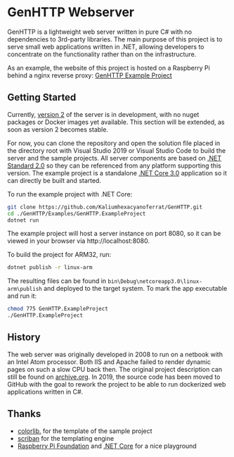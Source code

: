 # GenHTTP Webserver

GenHTTP is a lightweight web server written in pure C# with no dependencies to 3rd-party libraries. The main purpose of this project is to serve small web applications written in .NET, allowing developers to concentrate on the functionality rather than on the infrastructure.

As an example, the website of this project is hosted on a Raspberry Pi behind a nginx reverse proxy: [GenHTTP Example Project](https://genes.pics/genhttp/website/)

## Getting Started

Currently, [version 2](https://github.com/Kaliumhexacyanoferrat/GenHTTP/projects/1) of the server is in development, with no nuget packages or Docker images yet available. This section will be extended, as soon as version 2 becomes stable.

For now, you can clone the repository and open the solution file placed in the directory root with Visual Studio 2019 or Visual Studio Code to build the server and the sample projects. All server components are based on [.NET Standard 2.0](https://docs.microsoft.com/en-us/dotnet/standard/net-standard) so they can be referenced from any platform supporting this version. The example project is a standalone [.NET Core 3.0](https://dotnet.microsoft.com/download/dotnet-core/3.0) application so it can directly be built and started.

To run the example project with .NET Core:

```sh
git clone https://github.com/Kaliumhexacyanoferrat/GenHTTP.git
cd ./GenHTTP/Examples/GenHTTP.ExampleProject
dotnet run
```

The example project will host a server instance on port 8080, so it can be viewed in your browser via http://localhost:8080.

To build the project for ARM32, run:

```sh
dotnet publish -r linux-arm
```

The resulting files can be found in `bin\Debug\netcoreapp3.0\linux-arm\publish` and deployed to the target system. To mark the app executable and run it:

```sh
chmod 775 GenHTTP.ExampleProject
./GenHTTP.ExampleProject
```

## History

The web server was originally developed in 2008 to run on a netbook with an Intel Atom processor. Both IIS and Apache failed to render dynamic pages on such a slow CPU back then. The original project description can still be found on [archive.org](https://web.archive.org/web/20100706192130/http://gene.homeip.net/GenHTTPWebsite/). In 2019, the source code has been moved to GitHub with the goal to rework the project to be able to run dockerized web applications written in C#.

## Thanks

- [colorlib.](https://colorlib.com/) for the template of the sample project
- [scriban](https://github.com/lunet-io/scriban) for the templating engine
- [Raspberry Pi Foundation](https://www.raspberrypi.org/) and [.NET Core](https://github.com/dotnet/core) for a nice playground